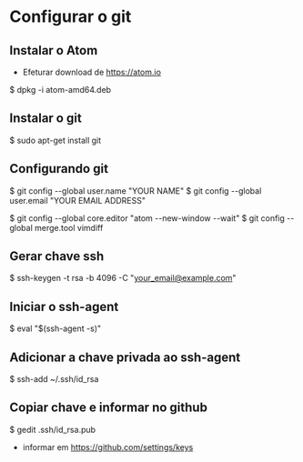 # Configurar o git

## Instalar o Atom

- Efeturar download de https://atom.io

$ dpkg -i atom-amd64.deb

## Instalar o git

$ sudo apt-get install git

## Configurando git

$ git config --global user.name "YOUR NAME"
$ git config --global user.email "YOUR EMAIL ADDRESS"

$ git config --global core.editor "atom --new-window --wait"
$ git config --global merge.tool vimdiff

##  Gerar chave ssh

$ ssh-keygen -t rsa -b 4096 -C "your_email@example.com"

## Iniciar o ssh-agent

$ eval "$(ssh-agent -s)"

## Adicionar a chave privada ao ssh-agent

$ ssh-add ~/.ssh/id_rsa

## Copiar chave e informar no github

$ gedit .ssh/id_rsa.pub

- informar em https://github.com/settings/keys

